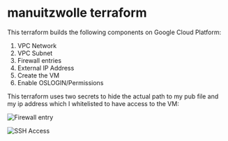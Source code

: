 # manuitzwolle terraform
This terraform builds the following components on Google Cloud Platform:
1. VPC Network
2. VPC Subnet
3. Firewall entries
4. External IP Address
5. Create the VM
6. Enable OSLOGIN/Permissions

This terraform uses two secrets to hide the actual path to my pub file and my ip address which I whitelisted to have access to the VM:

![Firewall entry](/img/screen1.png)

![SSH Access](/img/screen2.png)